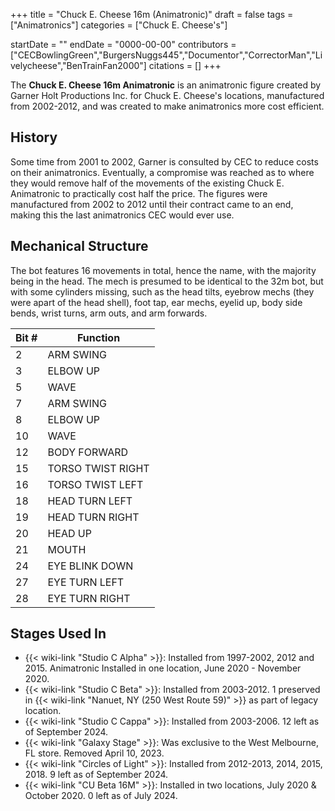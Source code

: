 +++
title = "Chuck E. Cheese 16m (Animatronic)"
draft = false
tags = ["Animatronics"]
categories = ["Chuck E. Cheese's"]


startDate = ""
endDate = "0000-00-00"
contributors = ["CECBowlingGreen","BurgersNuggs445","Documentor","CorrectorMan","Livelycheese","BenTrainFan2000"]
citations = []
+++

The **Chuck E. Cheese 16m Animatronic** is an animatronic figure created by Garner Holt Productions Inc. for Chuck E. Cheese's locations, manufactured from 2002-2012, and was created to make animatronics more cost efficient.

## History

Some time from 2001 to 2002, Garner is consulted by CEC to reduce costs on their animatronics. Eventually, a compromise was reached as to where they would remove half of the movements of the existing Chuck E. Animatronic to practically cost half the price. The figures were manufactured from 2002 to 2012 until their contract came to an end, making this the last animatronics CEC would ever use.

## Mechanical Structure

The bot features 16 movements in total, hence the name, with the majority being in the head. The mech is presumed to be identical to the 32m bot, but with some cylinders missing, such as the head tilts, eyebrow mechs (they were apart of the head shell), foot tap, ear mechs, eyelid up, body side bends, wrist turns, arm outs, and arm forwards.

| Bit # | Function          |
|-------|-------------------|
| 2     | ARM SWING         |
| 3     | ELBOW UP          |
| 5     | WAVE              |
| 7     | ARM SWING         |
| 8     | ELBOW UP          |
| 10    | WAVE              |
| 12    | BODY FORWARD      |
| 15    | TORSO TWIST RIGHT |
| 16    | TORSO TWIST LEFT  |
| 18    | HEAD TURN LEFT    |
| 19    | HEAD TURN RIGHT   |
| 20    | HEAD UP           |
| 21    | MOUTH             |
| 24    | EYE BLINK DOWN    |
| 27    | EYE TURN LEFT     |
| 28    | EYE TURN RIGHT    |

## Stages Used In

- {{< wiki-link "Studio C Alpha" >}}: Installed from 1997-2002, 2012 and 2015. Animatronic Installed in one location, June 2020 - November 2020.
- {{< wiki-link "Studio C Beta" >}}: Installed from 2003-2012. 1 preserved in {{< wiki-link "Nanuet, NY (250 West Route 59)" >}} as part of legacy location.
- {{< wiki-link "Studio C Cappa" >}}: Installed from 2003-2006. 12 left as of September 2024.
- {{< wiki-link "Galaxy Stage" >}}: Was exclusive to the West Melbourne, FL store. Removed April 10, 2023.
- {{< wiki-link "Circles of Light" >}}: Installed from 2012-2013, 2014, 2015, 2018. 9 left as of September 2024.
- {{< wiki-link "CU Beta 16M" >}}: Installed in two locations, July 2020 &amp; October 2020. 0 left as of July 2024.